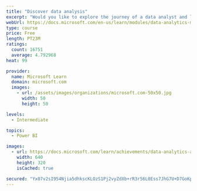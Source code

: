 ```yaml
---
title: "Discover data analysis"
excerpt: "Would you like to explore the journey of a data analyst and learn how a data analyst tells a story with data? In this module, you will explore the different roles in data and learn the different tasks of a data analyst."
webUrl: https://docs.microsoft.com/en-us/learn/modules/data-analytics-microsoft/
type: course
price: Free
length: PT23M
ratings:
  count: 16751
  average: 4.792968
heat: 99

provider:
  name: Microsoft Learn
  domain: microsoft.com
  images:
    - url: /assets/images/organizations/microsoft.com-50x50.jpg
      width: 50
      height: 50

levels:
  - Intermediate

topics:
  - Power BI

images:
  - url: https://docs.microsoft.com/learn/achievements/data-analytics-and-microsoft-social.png
    width: 640
    height: 320
    isCached: true

secured: "Yx07v2sI954Njia5dhkscKLOzS1Pj2vyZdXb+rR3r56L0Ess7JhG7U+D7GoKpdKj2uinWUBQpCU+ZpoaeglykDTVk76HxHFt8TVXGUmd2IkmoT3PNqJDWQg+Ehewwsxb3Ek5xWODEwe4XR00NHMCPZJuwHYEety4+O6f21jjC2njYo0RPm7Exv4A84jARc1NTTZHPF0L14ToWQnwJt/L18YAukggBDUfS9BPGOEOfiu3ZEvfdIQPii4XD6mev7XQBJzXLv/q+3y/YvLTYRS60CtxnttW/z9tlBthVAoXoR48FL2zfYkTEWUo1zYsHNvvTQp8YcNXEVZtMJ3ZsF/+A6ad+mEKM+C/MXz0upkADKLC3MkhK/jbyOCFxY0jgRDdiLAv05pv/CYCzZag23Vzx9Ls8TzYPQkr56ks9ry5y5hMHrGNdm6IL/u+geiVpqP4;6FhG87IhT40JF1OZWSqZYA=="
---
```


